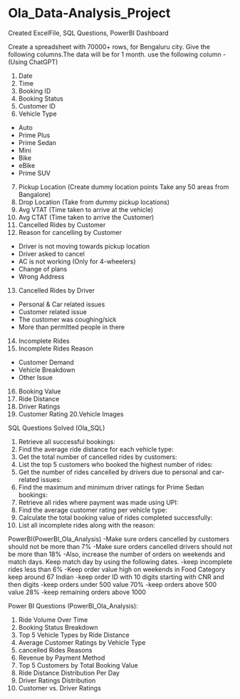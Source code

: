 # Ola_Data-Analysis_Project
Created ExcelFile, SQL Questions, PowerBI Dashboard

Create a spreadsheet with 70000+ rows, for Bengaluru city. Give the following columns.The data will be for 1 month. use the following column -(Using ChatGPT)
1. Date
2. Time
3. Booking ID
4. Booking Status
5. Customer ID
6. Vehicle Type
- Auto
- Prime Plus
- Prime Sedan
- Mini
- Bike
- eBike
- Prime SUV
7. Pickup Location (Create dummy location points Take any 50 areas from Bangalore)
8. Drop Location (Take from dummy pickup locations)
9. Avg VTAT (Time taken to arrive at the vehicle)
10. Avg CTAT (Time taken to arrive the Customer)
11. Cancelled Rides by Customer
12. Reason for cancelling by Customer
- Driver is not moving towards pickup location
- Driver asked to cancel
- AC is not working (Only for 4-wheelers)
- Change of plans
- Wrong Address
13. Cancelled Rides by Driver
- Personal & Car related issues
- Customer related issue
- The customer was coughing/sick
- More than permitted people in there
14. Incomplete Rides
15. Incomplete Rides Reason
- Customer Demand
- Vehicle Breakdown
- Other Issue
16. Booking Value
17. Ride Distance
18. Driver Ratings
19. Customer Rating
20.Vehicle Images

SQL Questions Solved (Ola_SQL)
1. Retrieve all successful bookings:
2. Find the average ride distance for each vehicle type:
3. Get the total number of cancelled rides by customers:
4. List the top 5 customers who booked the highest number of rides:
5. Get the number of rides cancelled by drivers due to personal and car-related issues:
6. Find the maximum and minimum driver ratings for Prime Sedan bookings:
7. Retrieve all rides where payment was made using UPI:
8. Find the average customer rating per vehicle type:
9. Calculate the total booking value of rides completed successfully:
10. List all incomplete rides along with the reason: 

PowerBI(PowerBI_Ola_Analysis)
-Make sure orders cancelled by customers should not be more than 7%
-Make sure orders cancelled drivers should not be more than 18%
-Also, increase the number of orders on weekends and match days. Keep match day by using the following dates.
-keep incomplete rides less than 6%
-Keep order value high on weekends in Food Category keep around 67 Indian
-keep order ID with 10 digits starting with CNR and then digits
-keep orders under 500 value 70%
-keep orders above 500 value 28%
-keep remaining orders above 1000

Power BI Questions (PowerBI_Ola_Analysis):
1. Ride Volume Over Time
2. Booking Status Breakdown
3. Top 5 Vehicle Types by Ride Distance
4. Average Customer Ratings by Vehicle Type
5. cancelled Rides Reasons
6. Revenue by Payment Method
7. Top 5 Customers by Total Booking Value
8. Ride Distance Distribution Per Day
9. Driver Ratings Distribution
10. Customer vs. Driver Ratings
